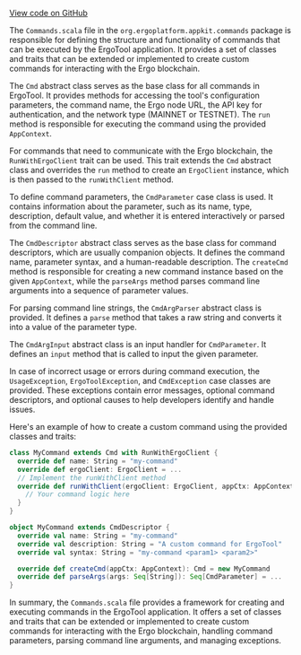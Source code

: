 [View code on GitHub](https://github.com/ergoplatform/ergo-appkit/.autodoc/docs/json/appkit/src/main/scala/org/ergoplatform/appkit/commands)

The `Commands.scala` file in the `org.ergoplatform.appkit.commands` package is responsible for defining the structure and functionality of commands that can be executed by the ErgoTool application. It provides a set of classes and traits that can be extended or implemented to create custom commands for interacting with the Ergo blockchain.

The `Cmd` abstract class serves as the base class for all commands in ErgoTool. It provides methods for accessing the tool's configuration parameters, the command name, the Ergo node URL, the API key for authentication, and the network type (MAINNET or TESTNET). The `run` method is responsible for executing the command using the provided `AppContext`.

For commands that need to communicate with the Ergo blockchain, the `RunWithErgoClient` trait can be used. This trait extends the `Cmd` abstract class and overrides the `run` method to create an `ErgoClient` instance, which is then passed to the `runWithClient` method.

To define command parameters, the `CmdParameter` case class is used. It contains information about the parameter, such as its name, type, description, default value, and whether it is entered interactively or parsed from the command line.

The `CmdDescriptor` abstract class serves as the base class for command descriptors, which are usually companion objects. It defines the command name, parameter syntax, and a human-readable description. The `createCmd` method is responsible for creating a new command instance based on the given `AppContext`, while the `parseArgs` method parses command line arguments into a sequence of parameter values.

For parsing command line strings, the `CmdArgParser` abstract class is provided. It defines a `parse` method that takes a raw string and converts it into a value of the parameter type.

The `CmdArgInput` abstract class is an input handler for `CmdParameter`. It defines an `input` method that is called to input the given parameter.

In case of incorrect usage or errors during command execution, the `UsageException`, `ErgoToolException`, and `CmdException` case classes are provided. These exceptions contain error messages, optional command descriptors, and optional causes to help developers identify and handle issues.

Here's an example of how to create a custom command using the provided classes and traits:

```scala
class MyCommand extends Cmd with RunWithErgoClient {
  override def name: String = "my-command"
  override def ergoClient: ErgoClient = ...
  // Implement the runWithClient method
  override def runWithClient(ergoClient: ErgoClient, appCtx: AppContext): Unit = {
    // Your command logic here
  }
}

object MyCommand extends CmdDescriptor {
  override val name: String = "my-command"
  override val description: String = "A custom command for ErgoTool"
  override val syntax: String = "my-command <param1> <param2>"

  override def createCmd(appCtx: AppContext): Cmd = new MyCommand
  override def parseArgs(args: Seq[String]): Seq[CmdParameter] = ...
}
```

In summary, the `Commands.scala` file provides a framework for creating and executing commands in the ErgoTool application. It offers a set of classes and traits that can be extended or implemented to create custom commands for interacting with the Ergo blockchain, handling command parameters, parsing command line arguments, and managing exceptions.
